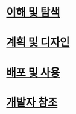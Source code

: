 # [이해 및 탐색](/Understand/microsoft-identity-manager-2016.md)
# [계획 및 디자인](/PlanDesign/microsoft-identity-manager-2016-supported-platforms.md)
# [배포 및 사용](/DeployUse/microsoft-identity-manager-deploy.md)
# [개발자 참조](/reference/microsoft-identity-manager-2016-developer-reference.md)


<!--HONumber=Mar16_HO1-->



